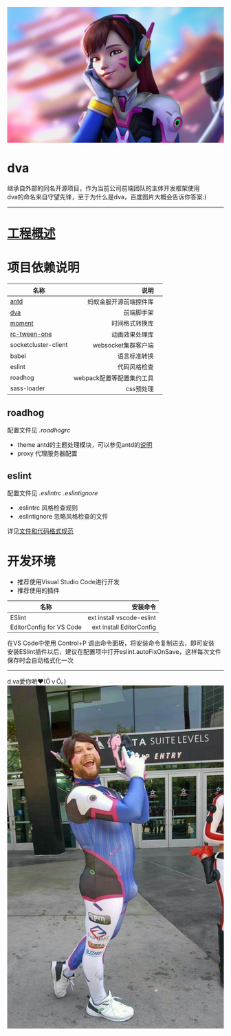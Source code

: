 ![Alt text](doc/img/dva.jpg)
# dva 
继承自外部的同名开源项目，作为当前公司前端团队的主体开发框架使用   
dva的命名来自守望先锋，至于为什么是dva，百度图片大概会告诉你答案:)

---
# [工程概述](doc/工程概述.md)

# 项目依赖说明

|名称|说明||
|--------|-----:|----:|
|[antd](https://ant.design/docs/react/introduce-cn)|蚂蚁金服开源前端控件库||
|[dva](https://github.com/dvajs/dva)|前端脚手架||
|[moment](http://momentjs.com/docs/)|时间格式转换库||
|[rc-tween-one](https://motion.ant.design/components/tween-one)|动画效果处理库||
|socketcluster-client|websocket集群客户端||
|babel|语言标准转换||
|eslint|代码风格检查||
|roadhog|webpack配置等配置集约工具||
|sass-loader|css预处理||


## roadhog
配置文件见 _.roadhogrc_
* theme antd的主题处理模块，可以参见antd的[说明](https://ant.design/docs/react/customize-theme-cn)
* proxy 代理服务器配置

## eslint
配置文件见 _.eslintrc .eslintignore_
* .eslintrc 风格检查规则
* .eslintignore 忽略风格检查的文件

详见[文件和代码格式规范](doc/文件和代码格式规范.md)

# 开发环境
* 推荐使用Visual Studio Code进行开发
* 推荐使用的插件

|名称|安装命令|
|--------|----:|
|ESlint|ext install vscode-eslint|
|EditorConfig for VS Code|ext install EditorConfig|

在VS Code中使用 Control+P 调出命令面板，将安装命令复制进去，即可安装   
安装ESlint插件以后，建议在配置项中打开eslint.autoFixOnSave，这样每次文件保存时会自动格式化一次


---

d.va愛你喲❤(ӦｖӦ｡)   
![Alt text](doc/img/baddva.jpg)

